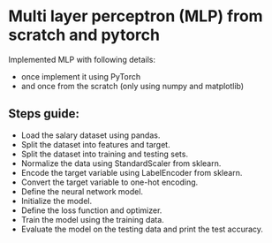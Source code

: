 # Multi layer perceptron (MLP) from scratch and pytorch
Implemented MLP with following details:
- once implement it using PyTorch
- and once from the scratch (only using numpy and matplotlib)

## Steps guide:
- Load the salary dataset using pandas.
- Split the dataset into features and target.
- Split the dataset into training and testing sets.
- Normalize the data using StandardScaler from sklearn.
- Encode the target variable using LabelEncoder from sklearn.
- Convert the target variable to one-hot encoding.
- Define the neural network model.
- Initialize the model.
- Define the loss function and optimizer.
- Train the model using the training data.
- Evaluate the model on the testing data and print the test accuracy.
